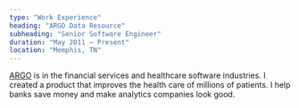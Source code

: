 ```yaml
---
type: "Work Experience"
heading: "ARGO Data Resource"
subheading: "Senior Software Engineer"
duration: "May 2011 – Present"
location: "Memphis, TN"
---
```


<a href="http://argodata.com/" target="_blank">ARGO</a> is in the financial services and healthcare software industries. I created a product that improves the health care of millions of patients. I help banks save money and make analytics companies look good.
